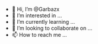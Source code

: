 - 👋 Hi, I’m @Garbazx
- 👀 I’m interested in ...
- 🌱 I’m currently learning ...
- 💞️ I’m looking to collaborate on ...
- 📫 How to reach me ...

<!---
Garbazx/Garbazx is a ✨ special ✨ repository because its `README.md` (this file) appears on your GitHub profile.
You can click the Preview link to take a look at your changes.
--->
